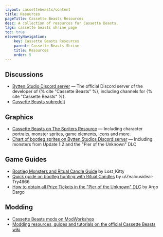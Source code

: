```yaml
---
layout: cassettebeasts/content
title: Resources
pageTitle: Cassette Beasts Resources
desc: A collection of resources for Cassette Beasts.
tags: cassette beasts shrine page
toc: true
eleventyNavigation:
    key: Cassette Beasts Resources
    parent: Cassette Beasts Shrine
    title: Resources
    order: 5
---
```


## Discussions

<ul>
    <li><a href="https://discord.gg/byttenstudio" target="blank">Bytten Studio Discord server</a> — The official Discord server of the developer of {% cite "Cassette Beasts" %}, including channels for {% cite "Cassette Beasts" %}.</li>
    <li><a href="https://www.reddit.com/r/cassettebeasts/">Cassette Beasts subreddit</a></li>
</ul>

## Graphics

<ul>
    <li><a href="https://www.spriters-resource.com/pc_computer/cassettebeasts/">Cassette Beasts on The Spriters Resource</a> — Including character portraits, monster sprites, game elements, icons and more.</li>
    <li><a href="https://discord.com/channels/594939411775619102/1133943053367910591/1164033894706860143" target="blank">Chart of bootleg sprites on Bytten Studios Discord server</a> — Including monsters from Update 1.2 and the "Pier of the Unknown" DLC</li>
</ul>

## Game Guides

<ul>
    <li><a href="https://steamcommunity.com/sharedfiles/filedetails/?id=2969626908" target="blank">Bootleg Monsters and Ritual Candle Guide</a> by Lost_Kitty</li>
    <li><a href="https://www.reddit.com/r/cassettebeasts/comments/13tyaxv/quick_guide_on_bootleg_hunting_with_candles/" target="blank">Quick guide on bootleg hunting with Ritual Candles</a> by u/Zealousideal-Try4666</li>
    <li><a href="https://steamcommunity.com/sharedfiles/filedetails/?id=3046262124">How to obtain all Prize Tickets in the "Pier of the Unknown" DLC</a> by Argo Dargo</li>
</ul>

## Modding

<ul>
    <li><a href="https://modworkshop.net/game/cassette-beasts" target="blank">Cassette Beasts mods on ModWorkshop</a></li>
    <li><a href="https://wiki.cassettebeasts.com/wiki/Modding:Modding" target="blank">Modding resources, guides and tutorials on the official Cassette Beasts wiki</a></li>
</ul>
